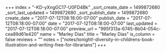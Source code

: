 +++
index = "-KD-yXngGC17-U0FD4Bk"
_sort_create_date = 1499872680
_sort_last_updated = 1499872680
_sort_publish_date = 1499872680
create_date = "2017-07-12T08:18:00-07:00"
publish_date = "2017-07-12T08:18:00-07:00"
date = "2017-07-12T08:18:00-07:00"
last_updated = "2017-07-12T08:18:00-07:00"
preview_url = "995f313a-6745-8b04-054c-cea89d61e420"
name = "Marley Dias"
title = "Marley Dias"
is_column = false
reviews = ""
notes = ["notes/tonight!-diversity-in-childrens-book-illustration-and-writing-free-for-librarians"]
+++

